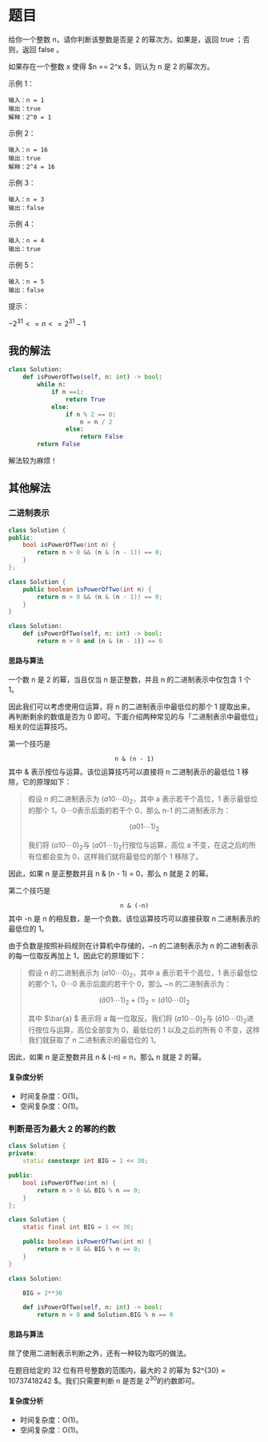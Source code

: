 # 题目

给你一个整数 n，请你判断该整数是否是 2 的幂次方。如果是，返回 true ；否则，返回 false 。

如果存在一个整数 x 使得 $n == 2^x $，则认为 n 是 2 的幂次方。

示例 1：

```
输入：n = 1
输出：true
解释：2^0 = 1
```

示例 2：

```
输入：n = 16
输出：true
解释：2^4 = 16
```

示例 3：

```
输入：n = 3
输出：false
```

示例 4：

```
输入：n = 4
输出：true
```

示例 5：

```
输入：n = 5
输出：false
```


提示：

$-2^{31} <= n <= 2^{31} - 1$

## 我的解法

```python
class Solution:
    def isPowerOfTwo(self, n: int) -> bool:
        while n:
            if n ==1:
                return True
            else:
                if n % 2 == 0:
                    n = n / 2
                else:
                    return False
        return False
```

解法较为麻烦！

## 其他解法

### 二进制表示

```c++
class Solution {
public:
    bool isPowerOfTwo(int n) {
        return n > 0 && (n & (n - 1)) == 0;
    }
};
```

```java
class Solution {
    public boolean isPowerOfTwo(int n) {
        return n > 0 && (n & (n - 1)) == 0;
    }
}
```

```python
class Solution:
    def isPowerOfTwo(self, n: int) -> bool:
        return n > 0 and (n & (n - 1)) == 0
```

#### 思路与算法

一个数 n 是 2 的幂，当且仅当 n 是正整数，并且 n 的二进制表示中仅包含 1 个 1。

因此我们可以考虑使用位运算，将 n 的二进制表示中最低位的那个 1 提取出来，再判断剩余的数值是否为 0 即可。下面介绍两种常见的与「二进制表示中最低位」相关的位运算技巧。

第一个技巧是

$$
\texttt{n & (n - 1)}
$$
其中 & 表示按位与运算。该位运算技巧可以直接将 n 二进制表示的最低位 1 移除，它的原理如下：

> 假设 n 的二进制表示为 $(a 10\cdots 0)_2$，其中 a 表示若干个高位，1 表示最低位的那个 1，$0\cdots 0$表示后面的若干个 0，那么 n-1 的二进制表示为：
>
> $$
> (a 01\cdots1)_2
> $$
>
> 我们将 $(a 10\cdots 0)_2$与 $(a 01\cdots1)_2$行按位与运算，高位 a 不变，在这之后的所有位都会变为 0，这样我们就将最低位的那个 1 移除了。
>

因此，如果 n 是正整数并且 n & (n - 1) = 0，那么 n 就是 2 的幂。

第二个技巧是

$$
\texttt{n & (-n)}
$$
其中 -n 是 n 的相反数，是一个负数。该位运算技巧可以直接获取 n 二进制表示的最低位的 1。

由于负数是按照补码规则在计算机中存储的，−n 的二进制表示为 n 的二进制表示的每一位取反再加上 1，因此它的原理如下：

> 假设 n 的二进制表示为 $(a 10\cdots 0)_2$，其中 a 表示若干个高位，1 表示最低位的那个 1，$0\cdots 0$ 表示后面的若干个 0，那么 −n 的二进制表示为：
>
> $$
> (\bar{a} 01\cdots1)_2 + (1)_2 = (\bar{a} 10\cdots0)_2
> $$
>
> 其中 $\bar{a} $  表示将 a 每一位取反。我们将 $(a 10\cdots 0)_2$与 $(\bar{a} 10\cdots0)_2$进行按位与运算，高位全部变为 0，最低位的 1 以及之后的所有 0 不变，这样我们就获取了 n 二进制表示的最低位的 1。
>

因此，如果 n 是正整数并且 n & (-n) = n，那么 n 就是 2 的幂。

#### 复杂度分析

- 时间复杂度：O(1)。
- 空间复杂度：O(1)。

### 判断是否为最大 2 的幂的约数

```c++
class Solution {
private:
    static constexpr int BIG = 1 << 30;

public:
    bool isPowerOfTwo(int n) {
        return n > 0 && BIG % n == 0;
    }
};
```

```java
class Solution {
    static final int BIG = 1 << 30;

    public boolean isPowerOfTwo(int n) {
        return n > 0 && BIG % n == 0;
    }
}
```

```python
class Solution:

    BIG = 2**30

    def isPowerOfTwo(self, n: int) -> bool:
        return n > 0 and Solution.BIG % n == 0
```

#### 思路与算法

除了使用二进制表示判断之外，还有一种较为取巧的做法。

在题目给定的 32 位有符号整数的范围内，最大的 2 的幂为 $2^{30} = 10737418242 $。我们只需要判断 n 是否是 $2^{30}$的约数即可。

#### 复杂度分析

- 时间复杂度：O(1)。
- 空间复杂度：O(1)。